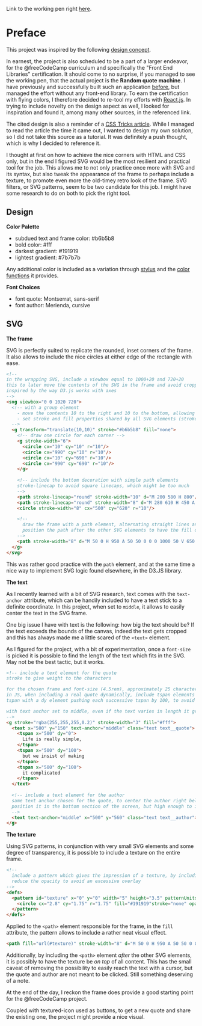 Link to the working pen right [here](https://codepen.io/borntofrappe/full/ejvdpj/).

# Preface

This project was inspired by the following [design concept](https://dribbble.com/shots/3705845-Yala-Quote-Contest-Win-all-kinds-of-rad-stuffs). 

In earnest, the project is also scheduled to be a part of a larger endeavor, for the @freeCodeCamp curriculum and specifically the "Front End Libraries" certification. It should come to no surprise, if you managed to see the working pen, that the actual project is the **Random quote machine**. I have previously and successfully built such an application [before](https://codepen.io/borntofrappe/pen/VQYmpJ), but managed the effort without any front-end library. To earn the certification with flying colors, I therefore decided to re-tool my efforts with [React.js](https://reactjs.org/). In trying to include novelty on the design aspect as well, I looked for inspiration and found it, among many other sources, in the referenced link.

The cited design is also a reminder of a [CSS Tricks article](https://css-tricks.com/scooped-corners-in-2018/). While I managed to read the article the time it came out, I wanted to design my own solution, so I did not take this source as a tutorial. It was definitely a push thought, which is why I decided to reference it.

I thought at first on how to achieve the nice corners with HTML and CSS only, but in the end I figured SVG would be the most resilient and practical tool for the job. This allows me to not only practice once more with SVG and its syntax, but also tweak the appearance of the frame to perhaps include a texture, to promote even more the old-timey retro look of the frame. SVG filters, or SVG patterns, seem to be two candidate for this job. I might have some research to do on both to pick the right tool.

## Design

**Color Palette**

- subdued text and frame color: #b6b5b8
- bold color: #fff
- darkest gradient: #191919
- lightest gradient: #7b7b7b

Any additional color is included as a variation through [stylus](http://stylus-lang.com/) and the [color functions](http://stylus-lang.com/docs/bifs.html) it provides.

**Font Choices**

- font quote: Montserrat, sans-serif
- font author: Merienda, cursive

## SVG

**The frame**

SVG is perfectly suited to replicate the rounded, inset corners of the frame. It also allows to include the nice circles at either edge of the rectangle with ease.

```HTML
<!--
in the wrapping SVG, include a viewbox equal to 1000+20 and 720+20
this to later move the contents of the SVG in the frame and avoid cropping, while having nice round coordinates for the circle and path elements (1000*700)
inspired by the way D3.js works with axes 
-->
<svg viewbox="0 0 1020 720">
  <!-- with a group element
    - move the contents 10 to the right and 10 to the bottom, allowing the contents to work on a 1000*700 frame, while at the same time avoiding cropping at the edges
    - set stroke and fill properties shared by all SVG elements (stroke width is different for the circle elements and the frame)
  -->
  <g transform="translate(10,10)" stroke="#b6b5b8" fill="none">
    <!-- draw one circle for each corner -->
    <g stroke-width="6">
      <circle cx="10" cy="10" r="10"/>
      <circle cx="990" cy="10" r="10"/>
      <circle cx="10" cy="690" r="10"/>
      <circle cx="990" cy="690" r="10"/>
    </g>
    
    <!-- include the bottom decoration with simple path elements 
    stroke-linecap to avoid square linecaps, which might be too much
    -->
    <path stroke-linecap="round" stroke-width="10" d="M 200 580 H 800"/>
    <path stroke-linecap="round" stroke-width="8" d="M 280 610 H 450 A 50 50 0 0 0 550 610 H 720"/>
    <circle stroke-width="8" cx="500" cy="620" r="10"/>

    <!-- 
      draw the frame with a path element, alternating straight lines and arcs for the inset corners 
      position the path after the other SVG elements to have the fill overlayed on said elements
    -->     
    <path stroke-width="8" d="M 50 0 H 950 A 50 50 0 0 0 1000 50 V 650 A 50 50 0 0 0 950 700 H 50 A 50 50 0 0 0 0 650 V 50 A 50 50 0 0 0 50 0 Z"/>
  </g>
</svg>
```

This was rather good practice with the `path` element, and at the same time a nice way to implement SVG logic found elsewhere, in the D3.JS library.

**The text**

As I recently learned with a bit of SVG research, text comes with the `text-anchor` attribute, which can be handily included to have a text stick to a definite coordinate. In this project, when set to `middle`, it allows to easily center the text in the SVG frame.

One big issue I have with text is the following: how big the text should be? If the text exceeds the bounds of the canvas, indeed the text gets cropped and this has always made me a little scared of the `<text>` element.

As I figured for the project, with a bit of experimentation, once a `font-size` is picked it is possible to find the length of the text which fits in the SVG. May not be the best tactic, but it works.

```HTML
<!-- include a text element for the quote 
stroke to give weight to the characters

for the chosen frame and font-size (4.5rem), approximately 25 characters can stay on a single line
in JS, when including a real quote dynamically, include tspan elements when this length is exceeded 
tspan with a dy element pushing each successive tspan by 100, to avoid overlaps and distance the lines (4 lines seems to be an upper threshold, something which can be tested in JS)

with text anchor set to middle, even if the text varies in length it gets still displayed centered in the frame
-->
<g stroke="rgba(255,255,255,0.2)" stroke-width="3" fill="#fff">
  <text x="500" y="150" text-anchor="middle" class="text text__quote">
    <tspan x="500" dy="0">
      Life is really simple,
    </tspan>
    <tspan x="500" dy="100">
      but we insist of making 
    </tspan>
    <tspan x="500" dy="100">
      it complicated
    </tspan>
  </text>
  
  <!-- include a text element for the author
  same text anchor chosen for the quote, to center the author right below it
  position it in the bottom section of the screen, but high enough to include the bottom decoration
  -->
  <text text-anchor="middle" x="500" y="560" class="text text__author">Confucius</text>
</g>
```

**The texture**

Using SVG patterns, in conjunction with very small SVG elements and some degree of transparency, it is possible to include a texture on the entire frame.

```HTML
<!-- 
  include a pattern which gives the impression of a texture, by including small circles side by side 
  reduce the opacity to avoid an excessive overlay
-->
<defs>
  <pattern id="texture" x="0" y="0" width="5" height="3.5" patternUnits="userSpaceOnUse">
    <circle cx="2.8" cy="1.75" r="1.75" fill="#191919"stroke="none" opacity="0.3"/>
  </pattern>
</defs>
```

Applied to the `<path>` element responsible for the frame, in the `fill` attribute, the pattern allows to include a rather neat visual effect.

```HTML
<path fill="url(#texture)" stroke-width="8" d="M 50 0 H 950 A 50 50 0 0 0 1000 50 V 650 A 50 50 0 0 0 950 700 H 50 A 50 50 0 0 0 0 650 V 50 A 50 50 0 0 0 50 0 Z"/>
```

Additionally, by including the `<path>` element _after_ the other SVG elements, it is possibly to have the texture be _on top_ of all content. This has the small caveat of removing the possibility to easily reach the text with a cursor, but the quote and author are not meant to be clicked. Still something deserving of a note.

At the end of the day, I reckon the frame does provide a good starting point for the @freeCodeCamp project.

Coupled with textured-icon used as buttons, to get a new quote and share the existing one, the project might provide a nice visual.